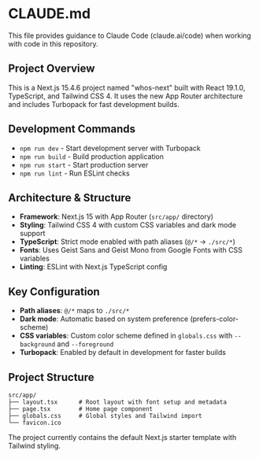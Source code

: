 # CLAUDE.md

This file provides guidance to Claude Code (claude.ai/code) when working with code in this repository.

## Project Overview

This is a Next.js 15.4.6 project named "whos-next" built with React 19.1.0, TypeScript, and Tailwind CSS 4. It uses the new App Router architecture and includes Turbopack for fast development builds.

## Development Commands

- `npm run dev` - Start development server with Turbopack
- `npm run build` - Build production application
- `npm run start` - Start production server
- `npm run lint` - Run ESLint checks

## Architecture & Structure

- **Framework**: Next.js 15 with App Router (`src/app/` directory)
- **Styling**: Tailwind CSS 4 with custom CSS variables and dark mode support
- **TypeScript**: Strict mode enabled with path aliases (`@/*` → `./src/*`)
- **Fonts**: Uses Geist Sans and Geist Mono from Google Fonts with CSS variables
- **Linting**: ESLint with Next.js TypeScript config

## Key Configuration

- **Path aliases**: `@/*` maps to `./src/*`
- **Dark mode**: Automatic based on system preference (prefers-color-scheme)
- **CSS variables**: Custom color scheme defined in `globals.css` with `--background` and `--foreground`
- **Turbopack**: Enabled by default in development for faster builds

## Project Structure

```
src/app/
├── layout.tsx      # Root layout with font setup and metadata
├── page.tsx        # Home page component
├── globals.css     # Global styles and Tailwind import
└── favicon.ico
```

The project currently contains the default Next.js starter template with Tailwind styling.